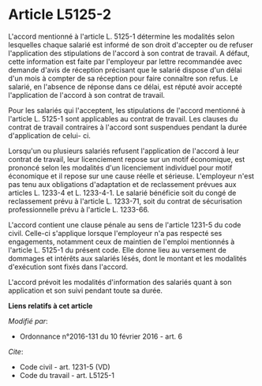 # Article L5125-2

L'accord mentionné à l'article L. 5125-1 détermine les modalités selon lesquelles chaque salarié est informé de son droit
d'accepter ou de refuser l'application des stipulations de l'accord à son contrat de travail. A défaut, cette information est
faite par l'employeur par lettre recommandée avec demande d'avis de réception précisant que le salarié dispose d'un délai
d'un mois à compter de sa réception pour faire connaître son refus. Le salarié, en l'absence de réponse dans ce délai, est
réputé avoir accepté l'application de l'accord à son contrat de travail. 

Pour les salariés qui l'acceptent, les stipulations de l'accord mentionné à l'article L. 5125-1 sont applicables au contrat
de travail. Les clauses du contrat de travail contraires à l'accord sont suspendues pendant la durée d'application de celui-
ci. 

Lorsqu'un ou plusieurs salariés refusent l'application de l'accord à leur contrat de travail, leur licenciement repose sur un
motif économique, est prononcé selon les modalités d'un licenciement individuel pour motif économique et il repose sur une
cause réelle et sérieuse. L'employeur n'est pas tenu aux obligations d'adaptation et de reclassement prévues aux articles L.
1233-4 et L. 1233-4-1. Le salarié bénéficie soit du congé de reclassement prévu à l'article L. 1233-71, soit du contrat de
sécurisation professionnelle prévu à l'article L. 1233-66. 

L'accord contient une clause pénale au sens de l'article 1231-5 du code civil. Celle-ci s'applique lorsque l'employeur n'a
pas respecté ses engagements, notamment ceux de maintien de l'emploi mentionnés à l'article L. 5125-1 du présent code. Elle
donne lieu au versement de dommages et intérêts aux salariés lésés, dont le montant et les modalités d'exécution sont fixés
dans l'accord. 

L'accord prévoit les modalités d'information des salariés quant à son application et son suivi pendant toute sa durée.

**Liens relatifs à cet article**

_Modifié par_:

  - Ordonnance n°2016-131 du 10 février 2016 - art. 6

_Cite_:

  - Code civil - art. 1231-5 (VD)
  - Code du travail - art. L5125-1

